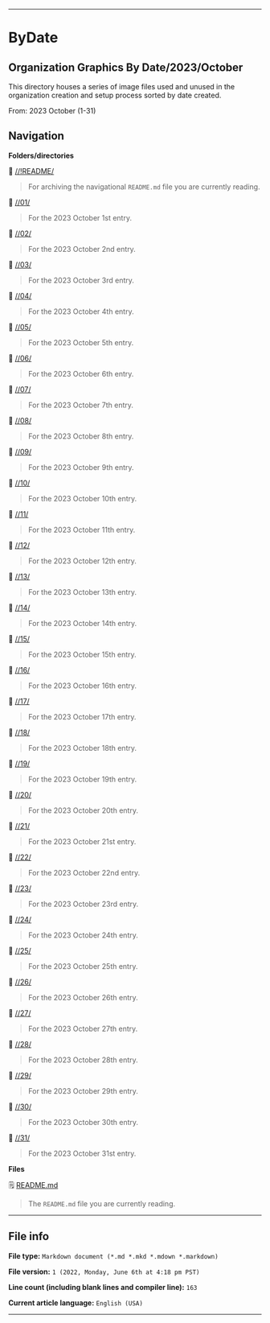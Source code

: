 
***

# ByDate

## Organization Graphics By Date/2023/October

This directory houses a series of image files used and unused in the organization creation and setup process sorted by date created.

From: 2023 October (1-31)

## Navigation

**Folders/directories**

📁 [//!README/](/OrganizationGraphics/ByDate/2023/10_October/!README/)

> For archiving the navigational `README.md` file you are currently reading.

📁 [//01/](/OrganizationGraphics/ByDate/2023/10_October/01/)

> For the 2023 October 1st entry.

📁 [//02/](/OrganizationGraphics/ByDate/2023/10_October/02/)

> For the 2023 October 2nd entry.

📁 [//03/](/OrganizationGraphics/ByDate/2023/10_October/03/)

> For the 2023 October 3rd entry.

📁 [//04/](/OrganizationGraphics/ByDate/2023/10_October/04/)

> For the 2023 October 4th entry.

📁 [//05/](/OrganizationGraphics/ByDate/2023/10_October/05/)

> For the 2023 October 5th entry.

📁 [//06/](/OrganizationGraphics/ByDate/2023/10_October/06/)

> For the 2023 October 6th entry.

📁 [//07/](/OrganizationGraphics/ByDate/2023/10_October/07/)

> For the 2023 October 7th entry.

📁 [//08/](/OrganizationGraphics/ByDate/2023/10_October/08/)

> For the 2023 October 8th entry.

📁 [//09/](/OrganizationGraphics/ByDate/2023/10_October/09/)

> For the 2023 October 9th entry.

📁 [//10/](/OrganizationGraphics/ByDate/2023/10_October/10/)

> For the 2023 October 10th entry.

📁 [//11/](/OrganizationGraphics/ByDate/2023/10_October/11/)

> For the 2023 October 11th entry.

📁 [//12/](/OrganizationGraphics/ByDate/2023/10_October/12/)

> For the 2023 October 12th entry.

📁 [//13/](/OrganizationGraphics/ByDate/2023/10_October/13/)

> For the 2023 October 13th entry.

📁 [//14/](/OrganizationGraphics/ByDate/2023/10_October/14/)

> For the 2023 October 14th entry.

📁 [//15/](/OrganizationGraphics/ByDate/2023/10_October/15/)

> For the 2023 October 15th entry.

📁 [//16/](/OrganizationGraphics/ByDate/2023/10_October/16/)

> For the 2023 October 16th entry.

📁 [//17/](/OrganizationGraphics/ByDate/2023/10_October/17/)

> For the 2023 October 17th entry.

📁 [//18/](/OrganizationGraphics/ByDate/2023/10_October/18/)

> For the 2023 October 18th entry.

📁 [//19/](/OrganizationGraphics/ByDate/2023/10_October/19/)

> For the 2023 October 19th entry.

📁 [//20/](/OrganizationGraphics/ByDate/2023/10_October/20/)

> For the 2023 October 20th entry.

📁 [//21/](/OrganizationGraphics/ByDate/2023/10_October/21/)

> For the 2023 October 21st entry.

📁 [//22/](/OrganizationGraphics/ByDate/2023/10_October/22/)

> For the 2023 October 22nd entry.

📁 [//23/](/OrganizationGraphics/ByDate/2023/10_October/23/)

> For the 2023 October 23rd entry.

📁 [//24/](/OrganizationGraphics/ByDate/2023/10_October/24/)

> For the 2023 October 24th entry.

📁 [//25/](/OrganizationGraphics/ByDate/2023/10_October/25/)

> For the 2023 October 25th entry.

📁 [//26/](/OrganizationGraphics/ByDate/2023/10_October/26/)

> For the 2023 October 26th entry.

📁 [//27/](/OrganizationGraphics/ByDate/2023/10_October/27/)

> For the 2023 October 27th entry.

📁 [//28/](/OrganizationGraphics/ByDate/2023/10_October/28/)

> For the 2023 October 28th entry.

📁 [//29/](/OrganizationGraphics/ByDate/2023/10_October/29/)

> For the 2023 October 29th entry.

📁 [//30/](/OrganizationGraphics/ByDate/2023/10_October/30/)

> For the 2023 October 30th entry.

📁 [//31/](/OrganizationGraphics/ByDate/2023/10_October/31/)

> For the 2023 October 31st entry.

**Files**

🗒️ [README.md](/OrganizationGraphics/ByDate/2023/10_October/README.md)

> The `README.md` file you are currently reading.

***

## File info

**File type:** `Markdown document (*.md *.mkd *.mdown *.markdown)`

**File version:** `1 (2022, Monday, June 6th at 4:18 pm PST)`

**Line count (including blank lines and compiler line):** `163`

**Current article language:** `English (USA)`

***
